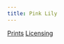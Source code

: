 ```yaml
---
title: Pink Lily
---
```

[Prints](https://pixels.com/featured/pink-lily-brady-lane.html)
[Licensing](https://licensing.pixels.com/featured/pink-lily-brady-lane.html)